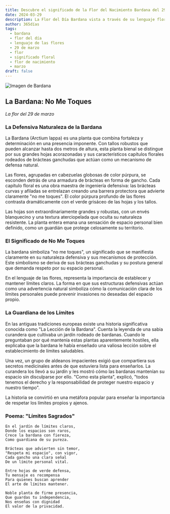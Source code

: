 ```yaml
---
title: Descubre el significado de la Flor del Nacimiento Bardana del 29 de marzo
date: 2024-03-29
description: La Flor del Día Bardana vista a través de su lenguaje floral e historias
author: 365días
tags:
  - bardana
  - flor del día
  - lenguaje de las flores
  - 29 de marzo
  - flor
  - significado floral
  - flor de nacimiento
  - marzo
draft: false
---
```


![Imagen de Bardana](https://cdn.pixabay.com/photo/2020/12/15/14/21/burdock-5833799_960_720.jpg#center#center)


## La Bardana: No Me Toques
*La flor del 29 de marzo*

### La Defensiva Naturaleza de la Bardana

La Bardana (Arctium lappa) es una planta que combina fortaleza y determinación en una presencia imponente. Con tallos robustos que pueden alcanzar hasta dos metros de altura, esta planta bienal se distingue por sus grandes hojas acorazonadas y sus característicos capítulos florales rodeados de brácteas ganchudas que actúan como un mecanismo de defensa natural.

Las flores, agrupadas en cabezuelas globosas de color púrpura, se esconden detrás de una armadura de brácteas en forma de gancho. Cada capítulo floral es una obra maestra de ingeniería defensiva: las brácteas curvas y afiladas se entrelazan creando una barrera protectora que advierte claramente "no me toques". El color púrpura profundo de las flores contrasta dramáticamente con el verde grisáceo de las hojas y los tallos.

Las hojas son extraordinariamente grandes y robustas, con un envés blanquecino y una textura aterciopelada que oculta su naturaleza resistente. La planta entera emana una sensación de espacio personal bien definido, como un guardián que protege celosamente su territorio.

### El Significado de No Me Toques

La bardana simboliza "no me toques", un significado que se manifiesta claramente en su naturaleza defensiva y sus mecanismos de protección. Este simbolismo se deriva de sus brácteas ganchudas y su postura general que demanda respeto por su espacio personal.

En el lenguaje de las flores, representa la importancia de establecer y mantener límites claros. La forma en que sus estructuras defensivas actúan como una advertencia natural simboliza cómo la comunicación clara de los límites personales puede prevenir invasiones no deseadas del espacio propio.

### La Guardiana de los Límites

En las antiguas tradiciones europeas existe una historia significativa conocida como "La Lección de la Bardana". Cuenta la leyenda de una sabia curandera que cultivaba un jardín rodeado de bardanas. Cuando le preguntaban por qué mantenía estas plantas aparentemente hostiles, ella explicaba que la bardana le había enseñado una valiosa lección sobre el establecimiento de límites saludables.

Una vez, un grupo de aldeanos impacientes exigió que compartiera sus secretos medicinales antes de que estuviera lista para enseñarlos. La curandera los llevó a su jardín y les mostró cómo las bardanas mantenían su espacio sin disculparse por ello. "Como esta planta", explicó, "todos tenemos el derecho y la responsabilidad de proteger nuestro espacio y nuestro tiempo".

La historia se convirtió en una metáfora popular para enseñar la importancia de respetar los límites propios y ajenos.

### Poema: "Límites Sagrados"

```
En el jardín de límites claros,
Donde los espacios son raros,
Crece la bardana con fiereza,
Como guardiana de su pureza.

Brácteas que advierten sin temor,
"Respeta mi espacio", con vigor,
Cada gancho una clara señal
De un límite personal vital.

Entre hojas de verde defensa,
Tu mensaje es recompensa
Para quienes buscan aprender
El arte de límites mantener.

Noble planta de firme presencia,
Que guardas tu independencia,
Nos enseñas con dignidad
El valor de la privacidad.
```